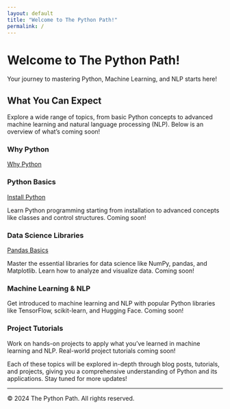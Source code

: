 ```yaml
---
layout: default
title: "Welcome to The Python Path!"
permalink: /
---
```


# Welcome to The Python Path!

Your journey to mastering Python, Machine Learning, and NLP starts here!


## What You Can Expect

Explore a wide range of topics, from basic Python concepts to advanced machine learning and natural language processing (NLP). Below is an overview of what’s coming soon!

### Why Python 
[Why Python](./whyPython)


### Python Basics
[Install Python](./python_basics/install_anaconda_guide)

Learn Python programming starting from installation to advanced concepts like classes and control structures. Coming soon!

### Data Science Libraries
[Pandas Basics](./pandas/pandaBasics)

Master the essential libraries for data science like NumPy, pandas, and Matplotlib. Learn how to analyze and visualize data. Coming soon!

### Machine Learning & NLP
Get introduced to machine learning and NLP with popular Python libraries like TensorFlow, scikit-learn, and Hugging Face. Coming soon!

### Project Tutorials
Work on hands-on projects to apply what you’ve learned in machine learning and NLP. Real-world project tutorials coming soon!

Each of these topics will be explored in-depth through blog posts, tutorials, and projects, giving you a comprehensive understanding of Python and its applications. Stay tuned for more updates!

---

© 2024 The Python Path. All rights reserved.
